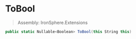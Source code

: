 ﻿

# ToBool

> Assembly: IronSphere.Extensions

```csharp
public static Nullable<Boolean> ToBool(this String this)
```



 